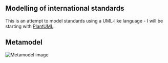 Modelling of international standards
------------------------------------

This is an attempt to model standards using a UML-like language - I will be starting with [PlantUML](https://plantuml.com/).

## Metamodel

![Metamodel image](http://www.plantuml.com/plantuml/proxy?cache=no&fmt=svg&src=https://raw.githubusercontent.com/johnwelford/standardsModel/main/metamodel.puml)
